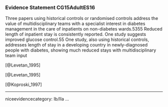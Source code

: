 ### Evidence Statement CG15AdultES16
Three papers using historical controls or randomised controls address the value of multidisciplinary teams with a specialist interest in diabetes management in the care of inpatients on non-diabetes wards.5355 Reduced length of inpatient stay is consistently reported. One study suggests improved glucose control.55 One study, also using historical controls, addresses length of stay in a developing country in newly-diagnosed people with
diabetes, showing much reduced stays with multidisciplinary team input

[@Levetan_1995]

[@Levetan_1995]

[@Koproski_1997]

---
niceevidencecategory: Ib/IIa
...


